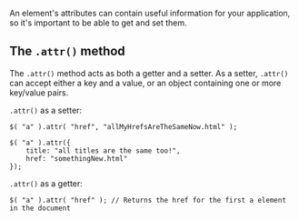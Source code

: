 <script>{

    "title": "Attributes",
    "level": "beginner"

}</script>

An element's attributes can contain useful information for your application, so it's important to be able to get and set them.

## The `.attr()` method

The `.attr()` method acts as both a getter and a setter. As a setter, `.attr()` can accept either a key and a value, or an object containing one or more key/value pairs.

`.attr()` as a setter:

``` 
$( "a" ).attr( "href", "allMyHrefsAreTheSameNow.html" );

$( "a" ).attr({
    title: "all titles are the same too!",
    href: "somethingNew.html"
});
```

`.attr()` as a getter:

``` 
$( "a" ).attr( "href" ); // Returns the href for the first a element in the document
```
